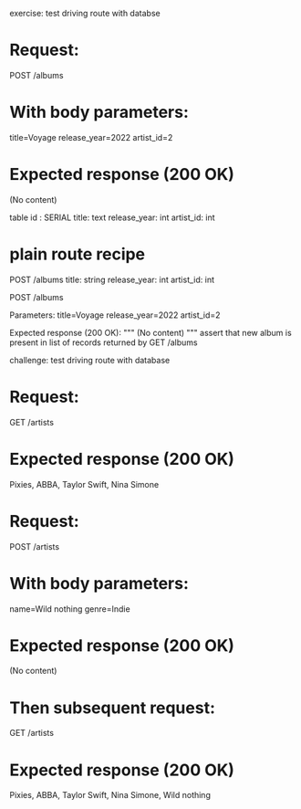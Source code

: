 exercise: test driving route with databse

# Request:
POST /albums

# With body parameters:
title=Voyage
release_year=2022
artist_id=2

# Expected response (200 OK)
(No content)

table
id : SERIAL
title: text
release_year: int
artist_id: int

# plain route recipe

POST /albums
title: string
release_year: int
artist_id: int

POST /albums

Parameters:
title=Voyage
release_year=2022
artist_id=2

Expected response (200 OK):
"""
(No content)
"""
assert that new album is present in list of records returned by GET /albums

<!--            -->


challenge: test driving route with database

<!-- GET artists -->

# Request:
GET /artists

# Expected response (200 OK)
Pixies, ABBA, Taylor Swift, Nina Simone

<!-- Post artists -->

# Request:
POST /artists

# With body parameters:
name=Wild nothing
genre=Indie

# Expected response (200 OK)
(No content)

# Then subsequent request:
GET /artists

# Expected response (200 OK)
Pixies, ABBA, Taylor Swift, Nina Simone, Wild nothing